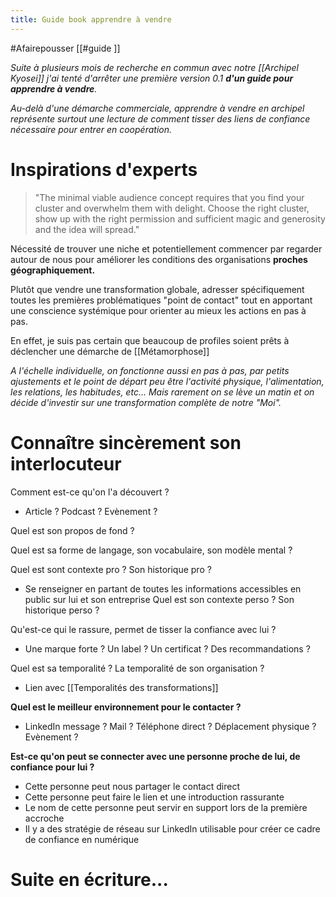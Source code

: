 ```yaml
---
title: Guide book apprendre à vendre
---
```

#Afairepousser [[#guide ]]

*Suite à plusieurs mois de recherche en commun avec notre [[Archipel Kyosei]] j'ai tenté d'arrêter une première version 0.1 **d'un guide pour apprendre à vendre**.*

*Au-delà d'une démarche commerciale, apprendre à vendre en archipel représente surtout une lecture de comment tisser des liens de confiance nécessaire pour entrer en coopération.*


# Inspirations d'experts
> "The minimal viable audience concept requires that you find your cluster and overwhelm them with delight. Choose the right cluster, show up with the right permission and sufficient magic and generosity and the idea will spread."

Nécessité de trouver une niche et potentiellement commencer par regarder autour de nous pour améliorer les conditions des organisations **proches géographiquement.**

Plutôt que vendre une transformation globale, adresser spécifiquement toutes les premières problématiques "point de contact" tout en apportant une conscience systémique pour orienter au mieux les actions en pas à pas.

En effet, je suis pas certain que beaucoup de profiles soient prêts à déclencher une démarche de [[Métamorphose]]
 
*A l'échelle individuelle, on fonctionne aussi en pas à pas, par petits ajustements et le point de départ peu être l'activité physique, l'alimentation, les relations, les habitudes, etc... Mais rarement on se lève un matin et on décide d'investir sur une transformation complète de notre "Moi".*

# Connaître sincèrement son interlocuteur
Comment est-ce qu'on l'a découvert ? 
- Article ? Podcast ? Evènement ?
	
Quel est son propos de fond ?

Quel est sa forme de langage, son vocabulaire, son modèle mental ?

Quel est sont contexte pro ? Son historique pro ? 
- Se renseigner en partant de toutes les informations accessibles en public sur lui et son entreprise
Quel est son contexte perso ? Son historique perso ?

Qu'est-ce qui le rassure, permet de tisser la confiance avec lui ?
- Une marque forte ? Un label ? Un certificat ? Des recommandations ?


Quel est sa temporalité ? La temporalité de son organisation ?
- Lien avec [[Temporalités des transformations]]
	
**Quel est le meilleur environnement pour le contacter ?**
- LinkedIn message ? Mail ? Téléphone direct ? Déplacement physique ? Evènement ?


**Est-ce qu'on peut se connecter avec une personne proche de lui, de confiance pour lui ?**
- Cette personne peut nous partager le contact direct
- Cette personne peut faire le lien et une introduction rassurante
- Le nom de cette personne peut servir en support lors de la première accroche
- Il y a des stratégie de réseau sur LinkedIn utilisable pour créer ce cadre de confiance en numérique

# Suite en écriture...